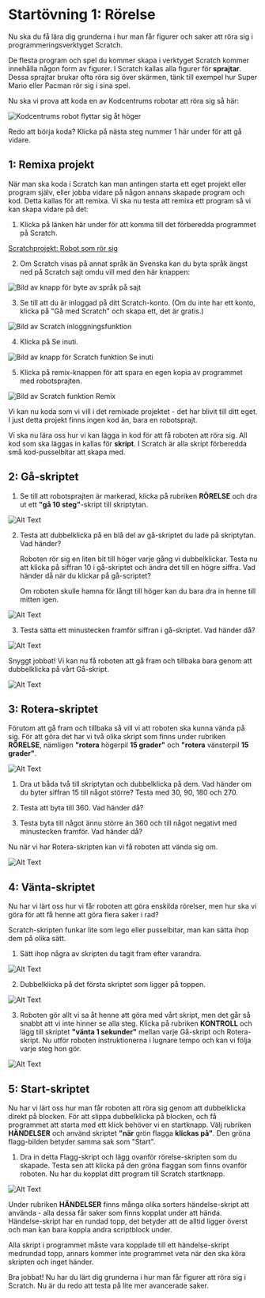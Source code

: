 # Startövning 1: Rörelse

Nu ska du få lära dig grunderna i hur man får figurer och saker att röra sig i programmeringsverktyget Scratch.

De flesta program och spel du kommer skapa i verktyget Scratch kommer innehålla någon form av figurer. I Scratch kallas alla figurer för **sprajtar**. Dessa sprajtar brukar ofta röra sig över skärmen, tänk till exempel hur Super Mario eller Pacman rör sig i sina spel.

Nu ska vi prova att koda en av Kodcentrums robotar att röra sig så här:

![Kodcentrums robot flyttar sig åt höger](Robot_1.gif)

Redo att börja koda? Klicka på nästa steg nummer 1 här under för att gå vidare.

## 1: Remixa projekt

När man ska koda i Scratch kan man antingen starta ett eget projekt eller program själv, eller jobba vidare på någon annans skapade program och kod. Detta kallas för att remixa. Vi ska nu testa att remixa ett program så vi kan skapa vidare på det:

1. Klicka på länken här under för att komma till det förberedda programmet på Scratch.

 <a href="https://scratch.mit.edu/projects/210051047/" target='_blank'>Scratchprojekt: Robot som rör sig</a> <!--_-->

2. Om Scratch visas på annat språk än Svenska kan du byta språk ängst ned på Scratch sajt omdu vill med den här knappen:

![Bild av knapp för byte av språk på sajt](Image_1.png)

3. Se till att du är inloggad på ditt Scratch-konto. (Om du inte har ett konto, klicka på "Gå med Scratch" och skapa ett, det är gratis.)

![Bild av Scratch inloggningsfunktion](Image_2.png)

4. Klicka på Se inuti.

![Bild av knapp för Scratch funktion Se inuti](Image_3.png)

5. Klicka på remix-knappen för att spara en egen kopia av programmet med robotsprajten.

![Bild av Scratch funktion Remix](Image_4.png)

Vi kan nu koda som vi vill i det remixade projektet - det har blivit till ditt eget. I just detta projekt finns ingen kod än, bara en robotsprajt.

Vi ska nu lära oss hur vi kan lägga in kod för att få roboten att röra sig. All kod som ska läggas in kallas för **skript**. I Scratch är alla skript förberedda små kod-pusselbitar att skapa med.

## 2: Gå-skriptet

1. Se till att robotsprajten är markerad, klicka på rubriken **RÖRELSE** och dra ut ett **"gå 10 steg"**-skript till skriptytan.

![Alt Text](Skript_1.gif)

2. Testa att dubbelklicka på en blå del av gå-skriptet du lade på skriptytan. Vad händer?

	Roboten rör sig en liten bit till höger varje gång vi dubbelklickar. Testa nu att klicka på siffran 10 i gå-skriptet och ändra det till en högre siffra. Vad händer då när du klickar på gå-scriptet?

	Om roboten skulle hamna för långt till höger kan du bara dra in henne till mitten igen.

![Alt Text](Robot_2.gif)

3. Testa sätta ett minustecken framför siffran i gå-skriptet. Vad händer då?

![Alt Text](Skript_2.gif)

Snyggt jobbat! Vi kan nu få roboten att gå fram och tillbaka bara genom att dubbelklicka på vårt Gå-skript.

![Alt Text](Robot_3.gif)

## 3: Rotera-skriptet

Förutom att gå fram och tillbaka så vill vi att roboten ska kunna vända på sig. För att göra det har vi två olika skript som finns under rubriken **RÖRELSE**, nämligen **"rotera** högerpil **15 grader"** och **"rotera** vänsterpil **15 grader"**.

![Alt Text](Image_5.png)

1. Dra ut båda två till skriptytan och dubbelklicka på dem. Vad händer om du byter siffran 15 till något större? Testa med 30, 90, 180 och 270.

2. Testa att byta till 360. Vad händer då?

3. Testa byta till något ännu större än 360 och till något negativt med minustecken framför. Vad händer då?

Nu när vi har Rotera-skripten kan vi få roboten att vända sig om.

![Alt Text](Robot_4.gif)

## 4: Vänta-skriptet

Nu har vi lärt oss hur vi får roboten att göra enskilda rörelser, men hur ska vi göra för att få henne att göra flera saker i rad?

Scratch-skripten funkar lite som lego eller pusselbitar, man kan sätta ihop dem på olika sätt.

1. Sätt ihop några av skripten du tagit fram efter varandra.

![Alt Text](Skript_3.gif)

2. Dubbelklicka på det första skriptet som ligger på toppen.

![Alt Text](Robot_5.gif)

3. Roboten gör allt vi sa åt henne att göra med vårt skript, men det går så snabbt att vi inte hinner se alla steg. Klicka på rubriken **KONTROLL** och lägg till skriptet **"vänta 1 sekunder"** mellan varje Gå-skript och Rotera-skript. Nu utför roboten instruktionerna i lugnare tempo och kan vi följa varje steg hon gör.

![Alt Text](Skript_4.gif)

## 5: Start-skriptet

Nu har vi lärt oss hur man får roboten att röra sig genom att dubbelklicka direkt på blocken. För att slippa dubbelklicka på blocken, och få programmet att starta med ett klick behöver vi en startknapp. Välj rubriken **HÄNDELSER** och använd skriptet **"när** grön flagga **klickas på"**. Den gröna flagg-bilden betyder samma sak som "Start".

1. Dra in detta Flagg-skript och lägg ovanför rörelse-skripten som du skapade. Testa sen att klicka på den gröna flaggan som finns ovanför roboten. Nu har du kopplat ditt program till Scratch startknapp.

![Alt Text](Skript_5.gif)

Under rubriken **HÄNDELSER** finns många olika sorters händelse-skript att använda - alla dessa får saker som finns kopplat under att hända. Händelse-skript har en rundad topp, det betyder att de alltid ligger överst och man kan bara koppla andra scriptblock under.

Alla skript i programmet måste vara kopplade till ett händelse-skript medrundad topp, annars kommer inte programmet veta när den ska köra skripten och inget händer.

Bra jobbat! Nu har du lärt dig grunderna i hur man får figurer att röra sig i Scratch. Nu är du redo att testa på lite mer avancerade saker.
